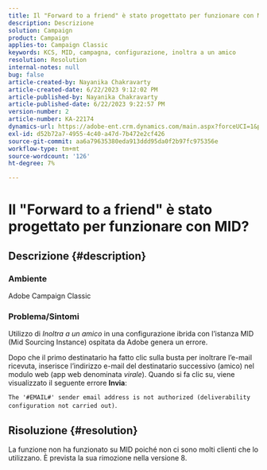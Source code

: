 ```yaml
---
title: Il "Forward to a friend" è stato progettato per funzionare con MID?
description: Descrizione
solution: Campaign
product: Campaign
applies-to: Campaign Classic
keywords: KCS, MID, campagna, configurazione, inoltra a un amico
resolution: Resolution
internal-notes: null
bug: false
article-created-by: Nayanika Chakravarty
article-created-date: 6/22/2023 9:12:02 PM
article-published-by: Nayanika Chakravarty
article-published-date: 6/22/2023 9:22:57 PM
version-number: 2
article-number: KA-22174
dynamics-url: https://adobe-ent.crm.dynamics.com/main.aspx?forceUCI=1&pagetype=entityrecord&etn=knowledgearticle&id=5a97c368-4111-ee11-8f6d-6045bd006d92
exl-id: d52b72a7-4955-4c40-a47d-7b472e2cf426
source-git-commit: aa6a79635380eda913ddd95da0f2b97fc975356e
workflow-type: tm+mt
source-wordcount: '126'
ht-degree: 7%

---
```


# Il &quot;Forward to a friend&quot; è stato progettato per funzionare con MID?

## Descrizione {#description}


### <b>Ambiente</b>

Adobe Campaign Classic

### <b>Problema/Sintomi</b>

Utilizzo di *Inoltra a un amico* in una configurazione ibrida con l’istanza MID (Mid Sourcing Instance) ospitata da Adobe genera un errore.

Dopo che il primo destinatario ha fatto clic sulla busta per inoltrare l’e-mail ricevuta, inserisce l’indirizzo e-mail del destinatario successivo (amico) nel modulo web (app web denominata *virale*). Quando si fa clic su, viene visualizzato il seguente errore <b>Invia</b>:

`The '#EMAIL#' sender email address is not authorized (deliverability configuration not carried out)`.


## Risoluzione {#resolution}


La funzione non ha funzionato su MID poiché non ci sono molti clienti che lo utilizzano. È prevista la sua rimozione nella versione 8.
